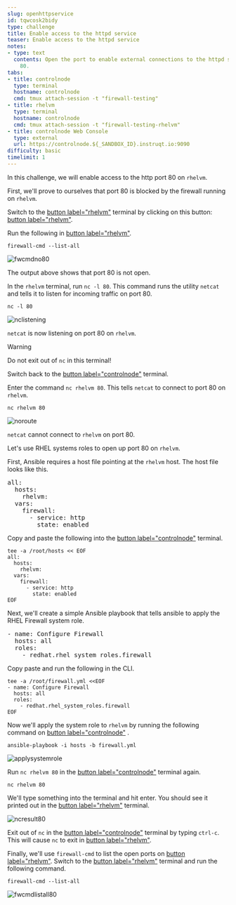 ```yaml
---
slug: openhttpservice
id: tqwcosk2bidy
type: challenge
title: Enable access to the httpd service
teaser: Enable access to the httpd service
notes:
- type: text
  contents: Open the port to enable external connections to the httpd service on port
    80.
tabs:
- title: controlnode
  type: terminal
  hostname: controlnode
  cmd: tmux attach-session -t "firewall-testing"
- title: rhelvm
  type: terminal
  hostname: controlnode
  cmd: tmux attach-session -t "firewall-testing-rhelvm"
- title: controlnode Web Console
  type: external
  url: https://controlnode.${_SANDBOX_ID}.instruqt.io:9090
difficulty: basic
timelimit: 1
---
```


In this challenge, we will enable access to the http port 80 on `rhelvm`.

First, we'll prove to ourselves that port 80 is blocked by the firewall running on `rhelvm`.

Switch to the [button label="rhelvm"](tab-1) terminal by clicking on this button: [button label="rhelvm"](tab-1).

Run the following in [button label="rhelvm"](tab-1).

```bash,run
firewall-cmd --list-all
```

![fwcmdno80](../assets/fwcmdno80.png)

The output above shows that port 80 is not open.

In the `rhelvm` terminal, run `nc -l 80`. This command runs the utility `netcat` and tells it to listen for incoming traffic on port 80.

```bash,run
nc -l 80
```

![nclistening](../assets/nclistening.png)

`netcat` is now listening on port 80 on `rhelvm`.

> [!WARNING]
> Do not exit out of `nc` in this terminal!

Switch back to the [button label="controlnode"](tab-0) terminal.

Enter the command `nc rhelvm 80`. This tells `netcat` to connect to port 80 on `rhelvm`.

```bash,run
nc rhelvm 80
```

![noroute](../assets/no-route.png)

`netcat` cannot connect to `rhelvm` on port 80.

Let's use RHEL systems roles to open up port 80 on `rhelvm`.

First, Ansible requires a host file pointing at the `rhelvm` host. The host file looks like this.

<pre>
all:
  hosts:
    rhelvm:
  vars:
    firewall:
      - service: http
        state: enabled
</pre>

Copy and paste the following into the [button label="controlnode"](tab-0) terminal.

```bash,run
tee -a /root/hosts << EOF
all:
  hosts:
    rhelvm:
  vars:
    firewall:
      - service: http
        state: enabled
EOF
```

Next, we'll create a simple Ansible playbook that tells ansible to apply the RHEL Firewall system role.

<pre>
- name: Configure Firewall
  hosts: all
  roles:
    - redhat.rhel_system_roles.firewall
</pre>

Copy paste and run the following in the CLI.

```bash,run
tee -a /root/firewall.yml <<EOF
- name: Configure Firewall
  hosts: all
  roles:
    - redhat.rhel_system_roles.firewall
EOF
```

Now we'll apply the system role to `rhelvm` by running the following command on [button label="controlnode"](tab-0) .

```bash,run
ansible-playbook -i hosts -b firewall.yml
```

![applysystemrole](../assets/applysystemrole.png)

Run `nc rhelvm 80` in the [button label="controlnode"](tab-0) terminal again.

```bash,run
nc rhelvm 80
```

We'll type something into the terminal and hit enter. You should see it printed out in the [button label="rhelvm"](tab-1) terminal.

![ncresult80](../assets/ncport80.png)

Exit out of `nc` in the [button label="controlnode"](tab-0) terminal by typing `ctrl-c`. This will cause `nc` to exit in [button label="rhelvm"](tab-1).

Finally, we'll use `firewall-cmd` to list the open ports on [button label="rhelvm"](tab-1). Switch to the [button label="rhelvm"](tab-1) terminal and run the following command.

```bash,run
firewall-cmd --list-all
```

![fwcmdlistall80](../assets/fwcmdlistall80.png)

